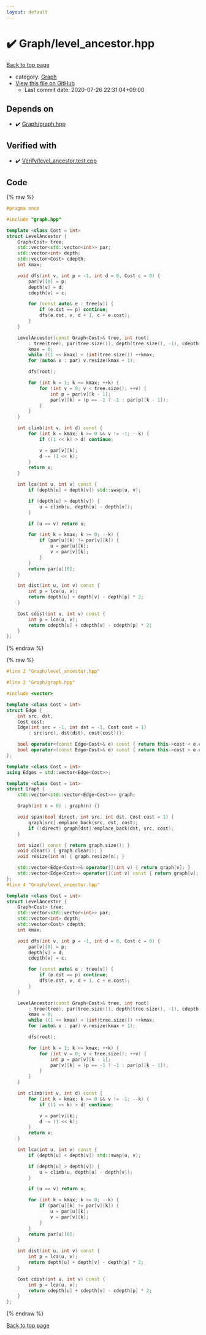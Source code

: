 ```yaml
---
layout: default
---
```


<!-- mathjax config similar to math.stackexchange -->
<script type="text/javascript" async
  src="https://cdnjs.cloudflare.com/ajax/libs/mathjax/2.7.5/MathJax.js?config=TeX-MML-AM_CHTML">
</script>
<script type="text/x-mathjax-config">
  MathJax.Hub.Config({
    TeX: { equationNumbers: { autoNumber: "AMS" }},
    tex2jax: {
      inlineMath: [ ['$','$'] ],
      processEscapes: true
    },
    "HTML-CSS": { matchFontHeight: false },
    displayAlign: "left",
    displayIndent: "2em"
  });
</script>

<script type="text/javascript" src="https://cdnjs.cloudflare.com/ajax/libs/jquery/3.4.1/jquery.min.js"></script>
<script src="https://cdn.jsdelivr.net/npm/jquery-balloon-js@1.1.2/jquery.balloon.min.js" integrity="sha256-ZEYs9VrgAeNuPvs15E39OsyOJaIkXEEt10fzxJ20+2I=" crossorigin="anonymous"></script>
<script type="text/javascript" src="../../assets/js/copy-button.js"></script>
<link rel="stylesheet" href="../../assets/css/copy-button.css" />


# :heavy_check_mark: Graph/level_ancestor.hpp

<a href="../../index.html">Back to top page</a>

* category: <a href="../../index.html#4cdbd2bafa8193091ba09509cedf94fd">Graph</a>
* <a href="{{ site.github.repository_url }}/blob/master/Graph/level_ancestor.hpp">View this file on GitHub</a>
    - Last commit date: 2020-07-26 22:31:04+09:00




## Depends on

* :heavy_check_mark: <a href="graph.hpp.html">Graph/graph.hpp</a>


## Verified with

* :heavy_check_mark: <a href="../../verify/Verify/level_ancestor.test.cpp.html">Verify/level_ancestor.test.cpp</a>


## Code

<a id="unbundled"></a>
{% raw %}
```cpp
#pragma once

#include "graph.hpp"

template <class Cost = int>
struct LevelAncestor {
    Graph<Cost> tree;
    std::vector<std::vector<int>> par;
    std::vector<int> depth;
    std::vector<Cost> cdepth;
    int kmax;

    void dfs(int v, int p = -1, int d = 0, Cost c = 0) {
        par[v][0] = p;
        depth[v] = d;
        cdepth[v] = c;

        for (const auto& e : tree[v]) {
            if (e.dst == p) continue;
            dfs(e.dst, v, d + 1, c + e.cost);
        }
    }

    LevelAncestor(const Graph<Cost>& tree, int root)
        : tree(tree), par(tree.size()), depth(tree.size(), -1), cdepth(tree.size()) {
        kmax = 0;
        while ((1 << kmax) < (int)tree.size()) ++kmax;
        for (auto& v : par) v.resize(kmax + 1);

        dfs(root);

        for (int k = 1; k <= kmax; ++k) {
            for (int v = 0; v < tree.size(); ++v) {
                int p = par[v][k - 1];
                par[v][k] = (p == -1 ? -1 : par[p][k - 1]);
            }
        }
    }

    int climb(int v, int d) const {
        for (int k = kmax; k >= 0 && v != -1; --k) {
            if ((1 << k) > d) continue;

            v = par[v][k];
            d -= (1 << k);
        }
        return v;
    }

    int lca(int u, int v) const {
        if (depth[u] < depth[v]) std::swap(u, v);

        if (depth[u] > depth[v]) {
            u = climb(u, depth[u] - depth[v]);
        }

        if (u == v) return u;

        for (int k = kmax; k >= 0; --k) {
            if (par[u][k] != par[v][k]) {
                u = par[u][k];
                v = par[v][k];
            }
        }
        return par[u][0];
    }

    int dist(int u, int v) const {
        int p = lca(u, v);
        return depth[u] + depth[v] - depth[p] * 2;
    }

    Cost cdist(int u, int v) const {
        int p = lca(u, v);
        return cdepth[u] + cdepth[v] - cdepth[p] * 2;
    }
};

```
{% endraw %}

<a id="bundled"></a>
{% raw %}
```cpp
#line 2 "Graph/level_ancestor.hpp"

#line 2 "Graph/graph.hpp"

#include <vector>

template <class Cost = int>
struct Edge {
    int src, dst;
    Cost cost;
    Edge(int src = -1, int dst = -1, Cost cost = 1)
        : src(src), dst(dst), cost(cost){};

    bool operator<(const Edge<Cost>& e) const { return this->cost < e.cost; }
    bool operator>(const Edge<Cost>& e) const { return this->cost > e.cost; }
};

template <class Cost = int>
using Edges = std::vector<Edge<Cost>>;

template <class Cost = int>
struct Graph {
    std::vector<std::vector<Edge<Cost>>> graph;

    Graph(int n = 0) : graph(n) {}

    void span(bool direct, int src, int dst, Cost cost = 1) {
        graph[src].emplace_back(src, dst, cost);
        if (!direct) graph[dst].emplace_back(dst, src, cost);
    }

    int size() const { return graph.size(); }
    void clear() { graph.clear(); }
    void resize(int n) { graph.resize(n); }

    std::vector<Edge<Cost>>& operator[](int v) { return graph[v]; }
    std::vector<Edge<Cost>> operator[](int v) const { return graph[v]; }
};
#line 4 "Graph/level_ancestor.hpp"

template <class Cost = int>
struct LevelAncestor {
    Graph<Cost> tree;
    std::vector<std::vector<int>> par;
    std::vector<int> depth;
    std::vector<Cost> cdepth;
    int kmax;

    void dfs(int v, int p = -1, int d = 0, Cost c = 0) {
        par[v][0] = p;
        depth[v] = d;
        cdepth[v] = c;

        for (const auto& e : tree[v]) {
            if (e.dst == p) continue;
            dfs(e.dst, v, d + 1, c + e.cost);
        }
    }

    LevelAncestor(const Graph<Cost>& tree, int root)
        : tree(tree), par(tree.size()), depth(tree.size(), -1), cdepth(tree.size()) {
        kmax = 0;
        while ((1 << kmax) < (int)tree.size()) ++kmax;
        for (auto& v : par) v.resize(kmax + 1);

        dfs(root);

        for (int k = 1; k <= kmax; ++k) {
            for (int v = 0; v < tree.size(); ++v) {
                int p = par[v][k - 1];
                par[v][k] = (p == -1 ? -1 : par[p][k - 1]);
            }
        }
    }

    int climb(int v, int d) const {
        for (int k = kmax; k >= 0 && v != -1; --k) {
            if ((1 << k) > d) continue;

            v = par[v][k];
            d -= (1 << k);
        }
        return v;
    }

    int lca(int u, int v) const {
        if (depth[u] < depth[v]) std::swap(u, v);

        if (depth[u] > depth[v]) {
            u = climb(u, depth[u] - depth[v]);
        }

        if (u == v) return u;

        for (int k = kmax; k >= 0; --k) {
            if (par[u][k] != par[v][k]) {
                u = par[u][k];
                v = par[v][k];
            }
        }
        return par[u][0];
    }

    int dist(int u, int v) const {
        int p = lca(u, v);
        return depth[u] + depth[v] - depth[p] * 2;
    }

    Cost cdist(int u, int v) const {
        int p = lca(u, v);
        return cdepth[u] + cdepth[v] - cdepth[p] * 2;
    }
};

```
{% endraw %}

<a href="../../index.html">Back to top page</a>

